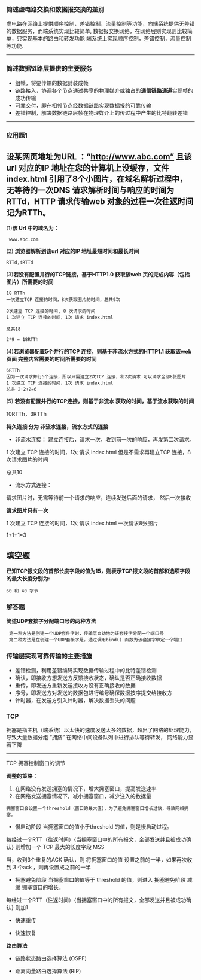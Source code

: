 ### 简述虚电路交换和数据报交换的差别
虚电路在网络上提供顺序控制，差错控制，流量控制等功能，向端系统提供无差错的数据服务，而端系统实现比较简单,
数据报交换网络，在网络层则实现则比较简单，只实现基本的路由和转发功能 端系统上实现顺序控制，差错控制，流量控制等功能.

---

### 简述数据链路层提供的主要服务
- 组帧，将要传输的数据封装成帧
- 链路接入，协调各个节点通过共享的物理媒介或独占的**通信链路通道**实现帧的成功传输
- 可靠交付，即在相邻节点经数据链路实现数据报的可靠传输
- 差错控制，解决数据链路层帧在物理媒介上的传过程中产生的比特翻转差错

---

### 应用题1 
## 设某网页地址为URL ：“http://www.abc.com” 且该url 对应的IP 地址在您的计算机上没缓存，文件index.html 引用了8个小图片，在域名解析过程中，无等待的一次DNS 请求解析时间与响应的时间为RTTd，HTTP 请求传输web 对象的过程一次往返时间记为RTTh。

(1)**该 Url 中的域名为：**
~~~答案
 www.abc.com
~~~
(2) **浏览器解析到该url 对应的IP 地址最短时间和最长时间**
~~~解答
RTTd,4RTTd
~~~
(3)**若没有配置并行的TCP链接，基于HTTP1.0 获取该web 页的完成内容（包括图片）所需要的时间**
~~~ 解答
18 RTTh   
一次建立TCP 连接的时间，8次获取图片的时间，总共9次

8次建立 TCP 连接的时间, 8 次请求的时间 
1 次建立 TCP 连接的时间，1次 请求 index.html 

总共18

2*9 = 18RTTh
~~~

(4)**若浏览器配置5个并行的TCP 连接，则基于非流水方式的HTTP1.1 获取该web 页面 完整内容需要的时间所需要的时间**

~~~ 解答
6RTTh
因为一次请求并行5个连接，所以只需建立2次TCP 连接，和2次请求 可以请求全部8张图片
1 次建立 TCP 连接的时间，1次 请求 index.html 
总共 2+2+2=6 
~~~

(5) **若没有配置并行的TCP连接，则基于非流水 获取的时间，基于流水获取的时间**


10RTTh，3RTTh

**持久连接 分为 非流水连接，流水方式的连接**

- 非流水连接：
  建立连接后，请求一次，收到前一次的响应，再发第二次请求。

1 次建立 TCP 连接的时间，1次 请求 index.html 
但是不需求再建立TCP 连接，8次请求图片的时间

总共10


- 流水方式连接：

请求图片时，无需等待前一个请求的响应，连续发送后面的请求，
然后一次接收

**请求图片只有一次**

1 次建立 TCP 连接的时间，1次 请求 index.html 
一次请求8张图片

1+1+1=3 

填空题
---
**已知TCP报文段的首部长度字段的值为15，则表示TCP报文段的首部和选项字段的最大长度分别为:**

~~~ 答案
60 和 40 字节
~~~

### 解答题

**简述UDP套接字分配端口号的两种方法**

~~~
 第一种方法是创建一个UDP套件字时，传输层自动地为该套接字分配一个端口号
 第二种方法是在创建一个UDP套接字是，通过调用bind() 函数为该套接字绑定一个端口
~~~

### 传输层实现可靠传输的主要措施 
- 差错检测，利用差错编码实现数据传输过程中的比特差错检测
- 确认，即接收方想发送方反馈接收状态，确认是否正确接收数据
- 重传，即发送方重新发送接收方没有正确接收的数据
- 序号，即发送方对发送的数据包进行编号确保数据按序提交给接收方
- 计时器，在发送方引入计时器，解决数据丢失的问题

### TCP
拥塞是指主机（端系统）以太快的速度发送太多的数据，超出了网络的处理能力，导致大量数据分组 “拥挤” 在网络中间设备队列中进行排队等待转发，
网络能力显著下降

--- 

TCP 拥塞控制窗口的调节

**调整的策略：**
1. 在网络没有发送拥塞的情况下，增大拥塞窗口，提高发送速率
2. 在网络发送拥塞情况下，减小拥塞窗口，减少注入的数据量

~~~
拥塞窗口会设置一个threshold（窗口的最大值)，为了避免拥塞窗口增长过快，导致网络拥塞。
~~~


- 慢启动阶段
当拥塞窗口的值小于threshold 的值，则是慢启动过程。

每经过一个RTT（往返时间）{当拥塞窗口中的所有报文，全部发送并且被成功确认}
则增加一个 TCP 最大的长度字段  MSS 

当，收到3个重复的ACK 确认，则 将拥塞窗口的值 设置之前的一半，如果再次收到 3 个ack ，则再设置成之前的一半


- 拥塞避免阶段
当拥塞窗口的值等于 threshold 的值，则进入 拥塞避免阶段
减缓 拥塞窗口的增长。

每经过一个RTT（往返时间）{当拥塞窗口中的所有报文，全部发送并且被成功确认}
则加1 

- 快速重传


- 快速恢复


**路由算法**

- 链路状态路由选择算法 (OSPF)

- 距离向量路由选择算法 (RIP)





